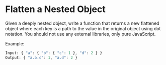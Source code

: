 # Flatten a Nested Object

Given a deeply nested object, write a function that returns a new flattened object where each key is a path to the value in the original object using dot notation. You should not use any external libraries, only pure JavaScript.

Example:

```js
Input: { "a": { "b": { "c": 1 }, "d": 2 } }
Output: { "a.b.c": 1, "a.d": 2 }
```
